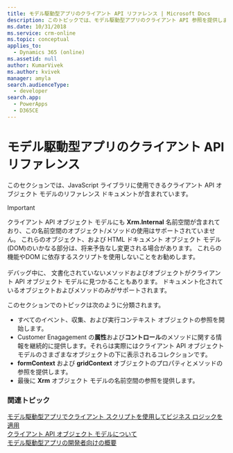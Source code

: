 ```yaml
---
title: モデル駆動型アプリのクライアント API リファレンス | Microsoft Docs
description: このトピックでは、モデル駆動型アプリのクライアント API 参照を提供します。
ms.date: 10/31/2018
ms.service: crm-online
ms.topic: conceptual
applies_to:
  - Dynamics 365 (online)
ms.assetid: null
author: KumarVivek
ms.author: kvivek
manager: amyla
search.audienceType:
  - developer
search.app:
  - PowerApps
  - D365CE
---
```

# <a name="client-api-reference-for-model-driven-apps"></a>モデル駆動型アプリのクライアント API リファレンス



このセクションでは、JavaScript ライブラリに使用できるクライアント API オブジェクト モデルのリファレンス ドキュメントが含まれています。

> [!IMPORTANT]
> クライアント API オブジェクト モデルにも **Xrm.Internal** 名前空間が含まれており、この名前空間のオブジェクト/メソッドの使用はサポートされていません。 これらのオブジェクト、および HTML ドキュメント オブジェクト モデル (DOM)のいかなる部分は、将来予告なし変更される場合があります。 これらの機能やDOM に依存するスクリプトを使用しないことをお勧めします。<br/><br/>
デバッグ中に、 文書化されていないメソッドおよびオブジェクトがクライアント API オブジェクト モデルに見つかることもあります。 ドキュメント化されているオブジェクトおよびメソッドのみがサポートされます。

このセクションでのトピックは次のように分類されます。
- すべてのイベント、収集、および実行コンテキスト オブジェクトの参照を開始します。
- Customer Enagagement の**属性**および**コントロール**のメソッドに関する情報を継続的に提供します。それらは実際にはクライアント API オブジェクト モデルのさまざまなオブジェクトの下に表示されるコレクションです。
- **formContext** および **gridContext** オブジェクトのプロパティとメソッドの参照を提供します。
- 最後に **Xrm** オブジェクト モデルの名前空間の参照を提供します。 

### <a name="related-topics"></a>関連トピック

[モデル駆動型アプリでクライアント スクリプトを使用してビジネス ロジックを適用](../client-scripting.md)<br/>
[クライアント API オブジェクト モデルについて](understand-clientapi-object-model.md)<br/>
[モデル駆動型アプリの開発者向けの概要](../overview.md)
